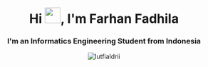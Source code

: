 <h1 align="center">Hi <img src="https://media.giphy.com/media/hvRJCLFzcasrR4ia7z/giphy.gif" width="35">, I'm Farhan Fadhila</h1>
<h3 align="center">I'm an Informatics Engineering Student from Indonesia</h3>

<p align="center"> <img src="https://komarev.com/ghpvc/?username=lutfialdrii&label=Profile%20views&color=0e75b6&style=flat" alt="lutfialdrii" /> </p>


